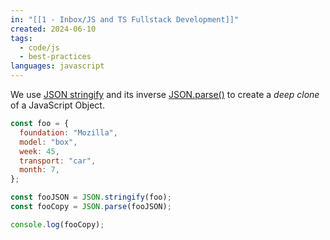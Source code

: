 ```yaml
---
in: "[[1 - Inbox/JS and TS Fullstack Development]]"
created: 2024-06-10
tags:
  - code/js
  - best-practices
languages: javascript
---
```

We use [JSON stringify](https://developer.mozilla.org/en-US/docs/Web/JavaScript/Reference/Global_Objects/JSON/stringify) and its inverse [JSON.parse()](https://developer.mozilla.org/en-US/docs/Web/JavaScript/Reference/Global_Objects/JSON/parse) to create a _deep clone_ of a JavaScript Object.
 
```js
const foo = {
  foundation: "Mozilla",
  model: "box",
  week: 45,
  transport: "car",
  month: 7,
};

const fooJSON = JSON.stringify(foo);
const fooCopy = JSON.parse(fooJSON);

console.log(fooCopy);
```
